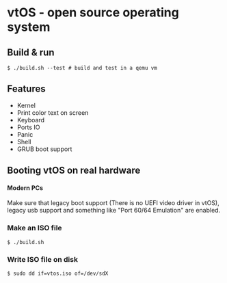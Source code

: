 # vtOS - open source operating system 

## Build & run
```
$ ./build.sh --test # build and test in a qemu vm
```
## Features
*  Kernel
*  Print color text on screen
*  Keyboard 
*  Ports IO
*  Panic
*  Shell
*  GRUB boot support 

## Booting vtOS on real hardware

#### Modern PCs
Make sure that legacy boot support (There is no UEFI video driver in vtOS), legacy usb support and something like "Port 60/64 Emulation" are enabled.

### Make an ISO file
```
$ ./build.sh
```
### Write ISO file on disk
```
$ sudo dd if=vtos.iso of=/dev/sdX
```
